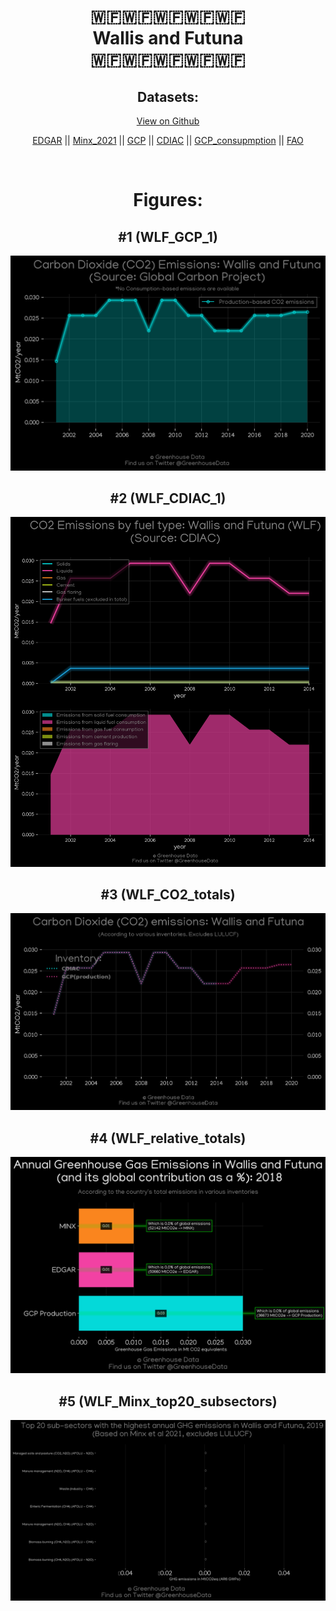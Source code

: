 
<center>
<h1 align="center">
🇼🇫🇼🇫🇼🇫🇼🇫🇼🇫
<br>
Wallis and Futuna
<br>
🇼🇫🇼🇫🇼🇫🇼🇫🇼🇫
</h1>
<h2>Datasets:</h2>
<p><a href="https://github.com/dquintani/GreenhouseData/tree/master/country_data/WLF_Wallis and Futuna/data">View on Github</a>
<br></p><p><a href="data/WLF_EDGAR.csv">EDGAR</a> || <a href="data/WLF_Minx_2021.csv">Minx_2021</a> || <a href="data/WLF_GCP.csv">GCP</a> || <a href="data/WLF_CDIAC.csv">CDIAC</a> || <a href="data/WLF_GCP_consupmption.csv">GCP_consupmption</a> || <a href="data/WLF_FAO.csv">FAO</a></p><p><br></p>
<h1>Figures:</h1><h2>#1 (WLF_GCP_1)</h2>
<p><img alt="" src="figures/WLF_GCP_1.png" /></p><h2>#2 (WLF_CDIAC_1)</h2>
<p><img alt="" src="figures/WLF_CDIAC_1.png" /></p><h2>#3 (WLF_CO2_totals)</h2>
<p><img alt="" src="figures/WLF_CO2_totals.png" /></p><h2>#4 (WLF_relative_totals)</h2>
<p><img alt="" src="figures/WLF_relative_totals.png" /></p><h2>#5 (WLF_Minx_top20_subsectors)</h2>
<p><img alt="" src="figures/WLF_Minx_top20_subsectors.png" /></p>